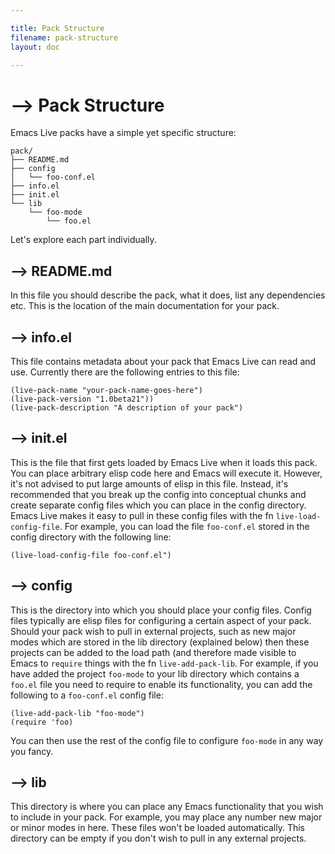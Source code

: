 ```yaml
---

title: Pack Structure
filename: pack-structure
layout: doc

---
```


# --> Pack Structure

Emacs Live packs have a simple yet specific structure:

    pack/
    ├── README.md
    ├── config
    │   └── foo-conf.el
    ├── info.el
    ├── init.el
    └── lib
        └── foo-mode
            └── foo.el

Let's explore each part individually.

## --> README.md

In this file you should describe the pack, what it does, list any
dependencies etc. This is the location of the main documentation for
your pack.

## --> info.el

This file contains metadata about your pack that Emacs Live can read and
use. Currently there are the following entries to this file:


    (live-pack-name "your-pack-name-goes-here")
    (live-pack-version "1.0beta21"))
    (live-pack-description "A description of your pack")

## --> init.el

This is the file that first gets loaded by Emacs Live when it loads this
pack. You can place arbitrary elisp code here and Emacs will execute
it. However, it's not advised to put large amounts of elisp in this
file. Instead, it's recommended that you break up the config into
conceptual chunks and create separate config files which you can place
in the config directory. Emacs Live makes it easy to pull in these
config files with the fn `live-load-config-file`. For example, you can
load the file `foo-conf.el` stored in the config directory with the
following line:

    (live-load-config-file foo-conf.el")

## --> config

This is the directory into which you should place your config
files. Config files typically are elisp files for configuring a certain
aspect of your pack. Should your pack wish to pull in external projects,
such as new major modes which are stored in the lib directory (explained
below) then these projects can be added to the load path (and therefore
made visible to Emacs to `require` things with the fn
`live-add-pack-lib`. For example, if you have added the project
`foo-mode` to your lib directory which contains a `foo.el` file you need
to require to enable its functionality, you can add the following to a
`foo-conf.el` config file:

    (live-add-pack-lib "foo-mode")
    (require 'foo)

You can then use the rest of the config file to configure `foo-mode` in
any way you fancy.

## --> lib

This directory is where you can place any Emacs functionality that you
wish to include in your pack. For example, you may place any number new
major or minor modes in here. These files won't be loaded
automatically. This directory can be empty if you don't wish to pull in
any external projects.
